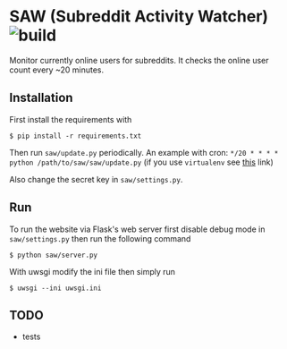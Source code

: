 # SAW (Subreddit Activity Watcher) ![build](https://api.travis-ci.org/kviktor/saw.svg?branch=master)

Monitor currently online users for subreddits. It checks the online user count every ~20 minutes.

## Installation
First install the requirements with

```
$ pip install -r requirements.txt
```

Then run ``saw/update.py`` periodically. An example with cron:
`*/20 * * * * python /path/to/saw/saw/update.py` (if you use `virtualenv` see [this](http://stackoverflow.com/a/3287063/1112653) link)

Also change the secret key in ``saw/settings.py``.

## Run

To run the website via Flask's web server first disable debug mode in ``saw/settings.py`` then run the following command

`$ python saw/server.py`

With uwsgi modify the ini file then simply run 

`$ uwsgi --ini uwsgi.ini`

## TODO

- tests
